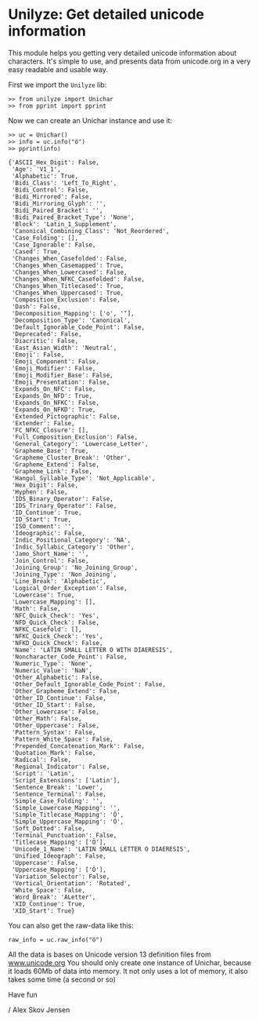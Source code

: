 # Unilyze: Get detailed unicode information

This module helps you getting very detailed unicode information about characters.
It's simple to use, and presents data from unicode.org in a very easy readable and usable way.

First we import the `Unilyze` lib:
```
>> from unilyze import Unichar
>> from pprint import pprint
```
Now we can create an Unichar instance and use it:
```
>> uc = Unichar()
>> info = uc.info("ö")
>> pprint(info)

{'ASCII_Hex_Digit': False,
 'Age': 'V1_1',
 'Alphabetic': True,
 'Bidi_Class': 'Left_To_Right',
 'Bidi_Control': False,
 'Bidi_Mirrored': False,
 'Bidi_Mirroring_Glyph': '',
 'Bidi_Paired_Bracket': '',
 'Bidi_Paired_Bracket_Type': 'None',
 'Block': 'Latin_1_Supplement',
 'Canonical_Combining_Class': 'Not_Reordered',
 'Case_Folding': [],
 'Case_Ignorable': False,
 'Cased': True,
 'Changes_When_Casefolded': False,
 'Changes_When_Casemapped': True,
 'Changes_When_Lowercased': False,
 'Changes_When_NFKC_Casefolded': False,
 'Changes_When_Titlecased': True,
 'Changes_When_Uppercased': True,
 'Composition_Exclusion': False,
 'Dash': False,
 'Decomposition_Mapping': ['o', '̈'],
 'Decomposition_Type': 'Canonical',
 'Default_Ignorable_Code_Point': False,
 'Deprecated': False,
 'Diacritic': False,
 'East_Asian_Width': 'Neutral',
 'Emoji': False,
 'Emoji_Component': False,
 'Emoji_Modifier': False,
 'Emoji_Modifier_Base': False,
 'Emoji_Presentation': False,
 'Expands_On_NFC': False,
 'Expands_On_NFD': True,
 'Expands_On_NFKC': False,
 'Expands_On_NFKD': True,
 'Extended_Pictographic': False,
 'Extender': False,
 'FC_NFKC_Closure': [],
 'Full_Composition_Exclusion': False,
 'General_Category': 'Lowercase_Letter',
 'Grapheme_Base': True,
 'Grapheme_Cluster_Break': 'Other',
 'Grapheme_Extend': False,
 'Grapheme_Link': False,
 'Hangul_Syllable_Type': 'Not_Applicable',
 'Hex_Digit': False,
 'Hyphen': False,
 'IDS_Binary_Operator': False,
 'IDS_Trinary_Operator': False,
 'ID_Continue': True,
 'ID_Start': True,
 'ISO_Comment': '',
 'Ideographic': False,
 'Indic_Positional_Category': 'NA',
 'Indic_Syllabic_Category': 'Other',
 'Jamo_Short_Name': '',
 'Join_Control': False,
 'Joining_Group': 'No_Joining_Group',
 'Joining_Type': 'Non_Joining',
 'Line_Break': 'Alphabetic',
 'Logical_Order_Exception': False,
 'Lowercase': True,
 'Lowercase_Mapping': [],
 'Math': False,
 'NFC_Quick_Check': 'Yes',
 'NFD_Quick_Check': False,
 'NFKC_Casefold': [],
 'NFKC_Quick_Check': 'Yes',
 'NFKD_Quick_Check': False,
 'Name': 'LATIN SMALL LETTER O WITH DIAERESIS',
 'Noncharacter_Code_Point': False,
 'Numeric_Type': 'None',
 'Numeric_Value': 'NaN',
 'Other_Alphabetic': False,
 'Other_Default_Ignorable_Code_Point': False,
 'Other_Grapheme_Extend': False,
 'Other_ID_Continue': False,
 'Other_ID_Start': False,
 'Other_Lowercase': False,
 'Other_Math': False,
 'Other_Uppercase': False,
 'Pattern_Syntax': False,
 'Pattern_White_Space': False,
 'Prepended_Concatenation_Mark': False,
 'Quotation_Mark': False,
 'Radical': False,
 'Regional_Indicator': False,
 'Script': 'Latin',
 'Script_Extensions': ['Latin'],
 'Sentence_Break': 'Lower',
 'Sentence_Terminal': False,
 'Simple_Case_Folding': '',
 'Simple_Lowercase_Mapping': '',
 'Simple_Titlecase_Mapping': 'Ö',
 'Simple_Uppercase_Mapping': 'Ö',
 'Soft_Dotted': False,
 'Terminal_Punctuation': False,
 'Titlecase_Mapping': ['Ö'],
 'Unicode_1_Name': 'LATIN SMALL LETTER O DIAERESIS',
 'Unified_Ideograph': False,
 'Uppercase': False,
 'Uppercase_Mapping': ['Ö'],
 'Variation_Selector': False,
 'Vertical_Orientation': 'Rotated',
 'White_Space': False,
 'Word_Break': 'ALetter',
 'XID_Continue': True,
 'XID_Start': True}
```
You can also get the raw-data like this:
```
raw_info = uc.raw_info("ö")
```
All the data is bases on Unicode version 13 definition files from www.unicode.org 
You should only create one instance of Unichar, because it loads 60Mb of data into memory. It not only uses a lot of memory, it also takes some time (a second or so)

Have fun

/ Alex Skov Jensen